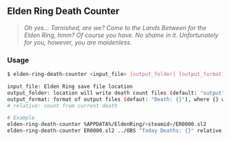 ## Elden Ring Death Counter

> *Oh yes... Tarnished, are we? Come to the Lands Between for the Elden Ring, hmm?*
> *Of course you have. No shame in it.*
> *Unfortunately for you, however, you are maidenless.*

### Usage

```bash
$ elden-ring-death-counter <input_file> [output_folder] [output_format]

input_file: Elden Ring save file location
output_folder: location will write death count files (default: "output")
output_format: format of output files (defaut: "Death: {}"), where {} will be replaced by the death count
# relative: count from current death

# Example
elden-ring-death-counter %APPDATA%/EldenRing/<steamid>/ER0000.sl2
elden-ring-death-counter ER0000.sl2 ../OBS "Today Deaths: {}" relative
```
